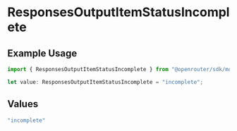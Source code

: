 # ResponsesOutputItemStatusIncomplete

## Example Usage

```typescript
import { ResponsesOutputItemStatusIncomplete } from "@openrouter/sdk/models";

let value: ResponsesOutputItemStatusIncomplete = "incomplete";
```

## Values

```typescript
"incomplete"
```